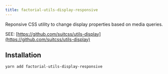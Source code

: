 ```yaml
---
title: factorial-utils-display-responsive
---
```


Reponsive CSS utility to change display properties based on media queries. 

SEE: [https://github.com/suitcss/utils-display](https://github.com/suitcss/utils-display)

## Installation

    yarn add factorial-utils-display-responsive
